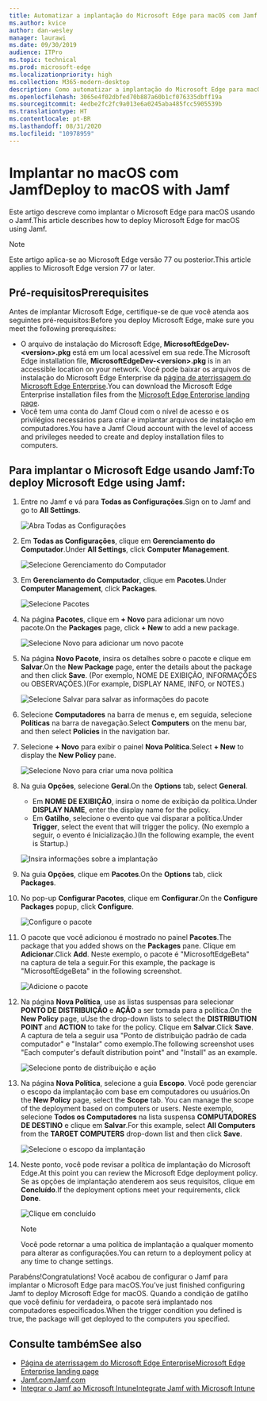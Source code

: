 ```yaml
---
title: Automatizar a implantação do Microsoft Edge para macOS com Jamf
ms.author: kvice
author: dan-wesley
manager: laurawi
ms.date: 09/30/2019
audience: ITPro
ms.topic: technical
ms.prod: microsoft-edge
ms.localizationpriority: high
ms.collection: M365-modern-desktop
description: Como automatizar a implantação do Microsoft Edge para macOS com Jamf.
ms.openlocfilehash: 3065e4f02dbfed70b887a60b1cf076335dbff19a
ms.sourcegitcommit: 4edbe2fc2fc9a013e6a0245aba485fcc5905539b
ms.translationtype: HT
ms.contentlocale: pt-BR
ms.lasthandoff: 08/31/2020
ms.locfileid: "10978959"
---
```

# <span data-ttu-id="bde12-103">Implantar no macOS com Jamf</span><span class="sxs-lookup"><span data-stu-id="bde12-103">Deploy to macOS with Jamf</span></span>

<span data-ttu-id="bde12-104">Este artigo descreve como implantar o Microsoft Edge para macOS usando o Jamf.</span><span class="sxs-lookup"><span data-stu-id="bde12-104">This article describes how to deploy Microsoft Edge for macOS using Jamf.</span></span>

> [!NOTE]
> <span data-ttu-id="bde12-105">Este artigo aplica-se ao Microsoft Edge versão 77 ou posterior.</span><span class="sxs-lookup"><span data-stu-id="bde12-105">This article applies to Microsoft Edge version 77 or later.</span></span>

## <span data-ttu-id="bde12-106">Pré-requisitos</span><span class="sxs-lookup"><span data-stu-id="bde12-106">Prerequisites</span></span>

<span data-ttu-id="bde12-107">Antes de implantar Microsoft Edge, certifique-se de que você atenda aos seguintes pré-requisitos:</span><span class="sxs-lookup"><span data-stu-id="bde12-107">Before you deploy Microsoft Edge, make sure you meet the following prerequisites:</span></span>

- <span data-ttu-id="bde12-108">O arquivo de instalação do Microsoft Edge,  **MicrosoftEdgeDev-\<version\>.pkg** está em um local acessível em sua rede.</span><span class="sxs-lookup"><span data-stu-id="bde12-108">The Microsoft Edge installation file,  **MicrosoftEdgeDev-\<version\>.pkg** is in an accessible location on your network.</span></span> <span data-ttu-id="bde12-109">Você pode baixar os arquivos de instalação do Microsoft Edge Enterprise da [página de aterrissagem do Microsoft Edge Enterprise](https://aka.ms/EdgeEnterprise).</span><span class="sxs-lookup"><span data-stu-id="bde12-109">You can download the Microsoft Edge Enterprise installation files from the [Microsoft Edge Enterprise landing page](https://aka.ms/EdgeEnterprise).</span></span>
- <span data-ttu-id="bde12-110">Você tem uma conta do Jamf Cloud com o nível de acesso e os privilégios necessários para criar e implantar arquivos de instalação em computadores.</span><span class="sxs-lookup"><span data-stu-id="bde12-110">You have a Jamf Cloud account with the level of access and privileges needed to create and deploy installation files to computers.</span></span>

## <span data-ttu-id="bde12-111">Para implantar o Microsoft Edge usando Jamf:</span><span class="sxs-lookup"><span data-stu-id="bde12-111">To deploy Microsoft Edge using Jamf:</span></span>

1. <span data-ttu-id="bde12-112">Entre no Jamf e vá para **Todas as Configurações**.</span><span class="sxs-lookup"><span data-stu-id="bde12-112">Sign on to Jamf and go to **All Settings**.</span></span>

    ![Abra Todas as Configurações](./media/mac-deploy/jamf-dash-main-open-settings.png)

2. <span data-ttu-id="bde12-114">Em **Todas as Configurações**, clique em **Gerenciamento do Computador**.</span><span class="sxs-lookup"><span data-stu-id="bde12-114">Under **All Settings**, click **Computer Management**.</span></span>

    ![Selecione Gerenciamento do Computador](./media/mac-deploy/jamf-all-settings-computer-mgmt.png)

3. <span data-ttu-id="bde12-116">Em **Gerenciamento do Computador**, clique em **Pacotes**.</span><span class="sxs-lookup"><span data-stu-id="bde12-116">Under **Computer Management**, click **Packages**.</span></span>

    ![Selecione Pacotes](./media/mac-deploy/jamf-all-settings-computer-mgmt-pkgs.png)

4. <span data-ttu-id="bde12-118">Na página **Pacotes**, clique em **+ Novo** para adicionar um novo pacote.</span><span class="sxs-lookup"><span data-stu-id="bde12-118">On the **Packages** page, click **+ New** to add a new package.</span></span>

    ![Selecione Novo para adicionar um novo pacote](./media/mac-deploy/jamf-all-settings-computer-mgmt-new-pkg.png)

5. <span data-ttu-id="bde12-120">Na página **Novo Pacote**, insira os detalhes sobre o pacote e clique em **Salvar**.</span><span class="sxs-lookup"><span data-stu-id="bde12-120">On the **New Package** page, enter the details about the package and then click **Save**.</span></span> <span data-ttu-id="bde12-121">(Por exemplo, NOME DE EXIBIÇÃO, INFORMAÇÕES ou OBSERVAÇÕES.)</span><span class="sxs-lookup"><span data-stu-id="bde12-121">(For example, DISPLAY NAME, INFO, or NOTES.)</span></span>

    ![Selecione Salvar para salvar as informações do pacote](./media/mac-deploy/jamf-all-settings-computer-mgmt-save-pkg-info.png)

6. <span data-ttu-id="bde12-123">Selecione **Computadores** na barra de menus e, em seguida, selecione **Políticas** na barra de navegação.</span><span class="sxs-lookup"><span data-stu-id="bde12-123">Select **Computers** on the menu bar, and then select **Policies** in the navigation bar.</span></span>

7. <span data-ttu-id="bde12-124">Selecione **+ Novo** para exibir o painel **Nova Política**.</span><span class="sxs-lookup"><span data-stu-id="bde12-124">Select **+ New** to display the **New Policy** pane.</span></span>

    ![Selecione Novo para criar uma nova política](./media/mac-deploy/jamf-all-settings-computer-new-policy.png)

8. <span data-ttu-id="bde12-126">Na guia **Opções**, selecione **Geral**.</span><span class="sxs-lookup"><span data-stu-id="bde12-126">On the **Options** tab, select **General**.</span></span>

    - <span data-ttu-id="bde12-127">Em **NOME DE EXIBIÇÃO**, insira o nome de exibição da política.</span><span class="sxs-lookup"><span data-stu-id="bde12-127">Under **DISPLAY NAME**, enter the display name for the policy.</span></span>
    - <span data-ttu-id="bde12-128">Em **Gatilho**, selecione o evento que vai disparar a política.</span><span class="sxs-lookup"><span data-stu-id="bde12-128">Under **Trigger**, select the event that will trigger the policy.</span></span> <span data-ttu-id="bde12-129">(No exemplo a seguir, o evento é Inicialização.)</span><span class="sxs-lookup"><span data-stu-id="bde12-129">(In the following example, the event is Startup.)</span></span>

    ![Insira informações sobre a implantação](./media/mac-deploy/jamf-all-settings-computer-cfg-policy.png)

9. <span data-ttu-id="bde12-131">Na guia **Opções**, clique em **Pacotes**.</span><span class="sxs-lookup"><span data-stu-id="bde12-131">On the **Options** tab, click **Packages**.</span></span>

10. <span data-ttu-id="bde12-132">No pop-up **Configurar Pacotes**, clique em **Configurar**.</span><span class="sxs-lookup"><span data-stu-id="bde12-132">On the **Configure Packages** popup, click **Configure**.</span></span>

    ![Configure o pacote](./media/mac-deploy/jamf-all-settings-computer-policy-pkg-configure.png)

11. <span data-ttu-id="bde12-134">O pacote que você adicionou é mostrado no painel **Pacotes**.</span><span class="sxs-lookup"><span data-stu-id="bde12-134">The package that you added shows on the **Packages** pane.</span></span> <span data-ttu-id="bde12-135">Clique em **Adicionar**.</span><span class="sxs-lookup"><span data-stu-id="bde12-135">Click **Add**.</span></span> <span data-ttu-id="bde12-136">Neste exemplo, o pacote é "MicrosoftEdgeBeta" na captura de tela a seguir.</span><span class="sxs-lookup"><span data-stu-id="bde12-136">For this example, the package is "MicrosoftEdgeBeta" in the following screenshot.</span></span>

    ![Adicione o pacote](./media/mac-deploy/jamf-all-settings-computer-policy-pkg-add-beta.png)

12. <span data-ttu-id="bde12-138">Na página **Nova Política**, use as listas suspensas para selecionar **PONTO DE DISTRIBUIÇÃO** e **AÇÃO** a ser tomada para a política.</span><span class="sxs-lookup"><span data-stu-id="bde12-138">On the **New Policy** page, uUse the drop-down lists to select the **DISTRIBUTION POINT** and **ACTION** to take for the policy.</span></span> <span data-ttu-id="bde12-139">Clique em **Salvar**.</span><span class="sxs-lookup"><span data-stu-id="bde12-139">Click **Save**.</span></span> <span data-ttu-id="bde12-140">A captura de tela a seguir usa "Ponto de distribuição padrão de cada computador" e "Instalar" como exemplo.</span><span class="sxs-lookup"><span data-stu-id="bde12-140">The following screenshot uses "Each computer's default distribution point" and "Install" as an example.</span></span>

    ![Selecione ponto de distribuição e ação](./media/mac-deploy/jamf-all-settings-computer-mgmt-pkg-cfg-distro.png)

13. <span data-ttu-id="bde12-142">Na página **Nova Política**, selecione a guia **Escopo**. Você pode gerenciar o escopo da implantação com base em computadores ou usuários.</span><span class="sxs-lookup"><span data-stu-id="bde12-142">On the **New Policy** page, select the **Scope** tab. You can manage the scope of the deployment based on computers or users.</span></span> <span data-ttu-id="bde12-143">Neste exemplo, selecione **Todos os Computadores** na lista suspensa **COMPUTADORES DE DESTINO** e clique em **Salvar**.</span><span class="sxs-lookup"><span data-stu-id="bde12-143">For this example, select **All Computers** from the **TARGET COMPUTERS** drop-down list and then click **Save**.</span></span>

    ![Selecione o escopo da implantação](./media/mac-deploy/jamf-all-settings-computer-mgmt-add-target.png)

14. <span data-ttu-id="bde12-145">Neste ponto, você pode revisar a política de implantação do Microsoft Edge.</span><span class="sxs-lookup"><span data-stu-id="bde12-145">At this point you can review the Microsoft Edge deployment policy.</span></span> <span data-ttu-id="bde12-146">Se as opções de implantação atenderem aos seus requisitos, clique em **Concluído**.</span><span class="sxs-lookup"><span data-stu-id="bde12-146">If the deployment options meet your requirements, click **Done**.</span></span>

    ![Clique em concluído](./media/mac-deploy/jamf-all-settings-computer-mgmt-finish-add-deployment.png)

    > [!NOTE]
    > <span data-ttu-id="bde12-148">Você pode retornar a uma política de implantação a qualquer momento para alterar as configurações.</span><span class="sxs-lookup"><span data-stu-id="bde12-148">You can return to a deployment policy at any time to change settings.</span></span>

<span data-ttu-id="bde12-149">Parabéns!</span><span class="sxs-lookup"><span data-stu-id="bde12-149">Congratulations!</span></span> <span data-ttu-id="bde12-150">Você acabou de configurar o Jamf para implantar o Microsoft Edge para macOS.</span><span class="sxs-lookup"><span data-stu-id="bde12-150">You’ve just finished configuring Jamf to deploy Microsoft Edge for macOS.</span></span> <span data-ttu-id="bde12-151">Quando a condição de gatilho que você definiu for verdadeira, o pacote será implantado nos computadores especificados.</span><span class="sxs-lookup"><span data-stu-id="bde12-151">When the trigger condition you defined is true, the package will get deployed to the computers you specified.</span></span>

## <span data-ttu-id="bde12-152">Consulte também</span><span class="sxs-lookup"><span data-stu-id="bde12-152">See also</span></span>

- [<span data-ttu-id="bde12-153">Página de aterrissagem do Microsoft Edge Enterprise</span><span class="sxs-lookup"><span data-stu-id="bde12-153">Microsoft Edge Enterprise landing page</span></span>](https://aka.ms/EdgeEnterprise)
- [<span data-ttu-id="bde12-154">Jamf.com</span><span class="sxs-lookup"><span data-stu-id="bde12-154">Jamf.com</span></span>](https://www.jamf.com/)
- [<span data-ttu-id="bde12-155">Integrar o Jamf ao Microsoft Intune</span><span class="sxs-lookup"><span data-stu-id="bde12-155">Integrate Jamf with Microsoft Intune</span></span>](https://docs.microsoft.com/intune/conditional-access-integrate-jamf)
